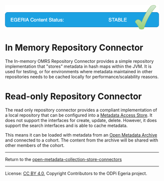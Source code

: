 <!-- SPDX-License-Identifier: CC-BY-4.0 -->
<!-- Copyright Contributors to the ODPi Egeria project. -->


![Released](../../../../../../images/egeria-content-status-released.png#pagewidth)

# In Memory Repository Connector

The In-memory OMRS Repository Connector provides a simple repository
implementation that "stores" metadata in hash maps within the JVM. 
It is used for testing, or for environments where metadata maintained in other repositories
needs to be cached locally for performance/scalability reasons.

# Read-only Repository Connector

The read only repository connector provides a compliant implementation of a local repository
that can be configured into a [Metadata Access Store](https://egeria-project.org/concepts/metadata-access-store).
It does not support the interfaces for
create, update, delete.  However, it does support the search interfaces and is able to cache metadata.

This means it can be loaded with metadata from an
[Open Metadata Archive](https://egeria-project.org/concepts/open-metadata-archive) and connected
to a cohort.  The content from the archive will be shared with other members of the cohort.



----
Return to the [open-metadata-collection-store-connectors](..)


----
License: [CC BY 4.0](https://creativecommons.org/licenses/by/4.0/),
Copyright Contributors to the ODPi Egeria project.
